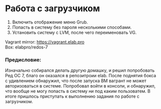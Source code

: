 <h1>Работа с загрузчиком</h1>

1.	Включить отображение меню Grub.<br>
2.	Попасть в систему без пароля несколькими способами.<br>
3.	Установить систему с LVM, после чего переименовать VG.<br>

Vagrant mirror: https://vagrant.elab.pro<br>
Box: elabpro/redos-7<br>

<h3>Предисловие:</h3>
<p>
Изначально собирался делать другую домашку, и решил попробовать Ред ОС 7, благо он оказался в репозитроии elab.
После поднятия бокса с удивлением обнаружил, что после запуска ВМ вагрант не может авторизоваться в системе.
Попробовал войти в консоли, и обнаружил, что вообще не могу попасть в систему ни под каким пользоватем.
В итоге пришлось приступать к выполнению задания по работе с загрузчиком.
</p>



